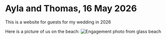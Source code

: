 # Ayla and Thomas, 16 May 2026
This is a website for guests for my wedding in 2026

Here is a picture of us on the beach:
![Engagement photo from glass beach](https://github.com/Ayla-Coder/Wedding2026.github.io/blob/main/docs/assets/Engagement_header.png)


<html>
      <head>
      </head>
    </html>



